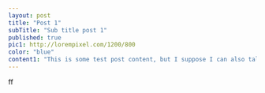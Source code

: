 ```yaml
---
layout: post
title: "Post 1"
subTitle: "Sub title post 1"
published: true
pic1: http://lorempixel.com/1200/800
color: "blue"
content1: "This is some test post content, but I suppose I can also talk about this workflow I'm trying to make easy for students in my cohort."
---
```

ff
